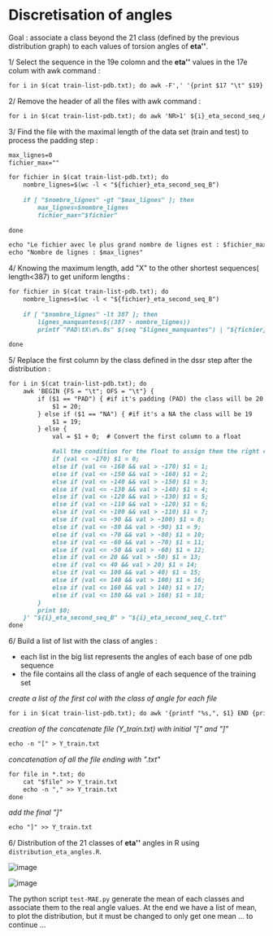 # Discretisation of angles 

Goal : associate a class  beyond the 21 class (defined by the previous distribution graph) to each values of torsion angles of **eta''**. 

1/ Select the sequence in the 19e colomn and the **eta''** values in the 17e colum with awk command : 

```markdown
for i in $(cat train-list-pdb.txt); do awk -F',' '{print $17 "\t" $19}' ${i}-res.txt > ../header_train_21class/${i}_eta_second_seq_A.txt;done;
```

2/ Remove the header of all the files with awk command : 

```markdown
for i in $(cat train-list-pdb.txt); do awk 'NR>1' ${i}_eta_second_seq_A.txt > ../wc_header_train_binaire/${i}_eta_second_seq_B;done;
```
3/ Find the file with the maximal length of the data set (train and test) to process the padding step :

```markdown
max_lignes=0
fichier_max=""

for fichier in $(cat train-list-pdb.txt); do
    nombre_lignes=$(wc -l < "${fichier}_eta_second_seq_B")
    
    if [ "$nombre_lignes" -gt "$max_lignes" ]; then
        max_lignes=$nombre_lignes
        fichier_max="$fichier"
    
done

echo "Le fichier avec le plus grand nombre de lignes est : $fichier_max"
echo "Nombre de lignes : $max_lignes"

```

4/ Knowing the maximum length, add "X" to the other shortest sequences( length<387) to get uniform lengths :

```markdown
for fichier in $(cat train-list-pdb.txt); do
    nombre_lignes=$(wc -l < "${fichier}_eta_second_seq_B")
    
    if [ "$nombre_lignes" -lt 387 ]; then
        lignes_manquantes=$((387 - nombre_lignes))
        printf "PAD\tX\n%.0s" $(seq "$lignes_manquantes") | "${fichier}_eta_second_seq_B.txt" >  "${fichier}_eta_second_seq_B_PAD.txt"
    
done
```

5/ Replace the first column by the class defined in the dssr step after the distribution :

```markdown
for i in $(cat train-list-pdb.txt); do
    awk 'BEGIN {FS = "\t"; OFS = "\t"} {
        if ($1 == "PAD") { #if it's padding (PAD) the class will be 20
            $1 = 20;
        } else if ($1 == "NA") { #if it's a NA the class will be 19
            $1 = 19;
        } else {
            val = $1 + 0;  # Convert the first column to a float

            #all the condition for the float to assign them the right class
            if (val <= -170) $1 = 0;
            else if (val <= -160 && val > -170) $1 = 1;
            else if (val <= -150 && val > -160) $1 = 2;
            else if (val <= -140 && val > -150) $1 = 3;
            else if (val <= -130 && val > -140) $1 = 4;
            else if (val <= -120 && val > -130) $1 = 5;
            else if (val <= -110 && val > -120) $1 = 6;
            else if (val <= -100 && val > -110) $1 = 7;
            else if (val <= -90 && val > -100) $1 = 8;
            else if (val <= -80 && val > -90) $1 = 9;
            else if (val <= -70 && val > -80) $1 = 10;
            else if (val <= -60 && val > -70) $1 = 11;
            else if (val <= -50 && val > -60) $1 = 12;
            else if (val <= 20 && val > -50) $1 = 13;
            else if (val <= 40 && val > 20) $1 = 14;
            else if (val <= 100 && val > 40) $1 = 15;
            else if (val <= 140 && val > 100) $1 = 16;
            else if (val <= 160 && val > 140) $1 = 17;
            else if (val <= 180 && val > 160) $1 = 18;
        }
        print $0;
    }' "${i}_eta_second_seq_B" > "${i}_eta_second_seq_C.txt"
done

```

6/ Build a list of list with the class of angles :
   * each list in the big list represents the angles of each base of one pdb sequence
   * the file contains all the class of angle of each sequence of the training set

_create a list of the first col with the class of _angle_ for each file_

```markdown
for i in $(cat train-list-pdb.txt); do awk '{printf "%s,", $1} END {printf "\n"}' ${i}_eta_second_seq_C.txt | sed 's/,$//' | awk '{print "[" $0 "]" }' > ../vect/${i}_eta_for_y_train.txt; done;
```

_creation of the concatenate file (Y_train.txt) with initial "[" and "]"_
     
```markdown
echo -n "[" > Y_train.txt
```
_concatenation of all the file ending with ".txt"_
     
```markdown
for file in *.txt; do
    cat "$file" >> Y_train.txt
    echo -n "," >> Y_train.txt
done
```
_add the final "]"_
     
```markdown
echo "]" >> Y_train.txt
```

6/ Distribution of the 21 classes of **eta''** angles in R using `distribution_eta_angles.R`.

![image](https://github.com/HenessA/rna_project_2023/assets/94346915/f4e4eb30-e68d-47cd-b267-25c816a29ad7)

![image](https://github.com/HenessA/rna_project_2023/assets/94346915/3359da89-b32f-4c32-84fa-aeb8489edd53)


The python script `test-MAE.py` generate the mean of each classes and associate them to the real angle values. At the end we have a list of mean, to plot the distribution, but it must be changed to only get one mean ... to continue ... 



    
     

     

